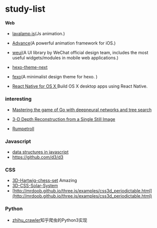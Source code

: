 # study-list
#### Web

- [lavalamp.js](https://github.com/jgthms/lavalamp.js)(Js animation.)


- [Advance](https://github.com/storehouse/Advance)(A powerful animation framework for iOS.)
- [weui](https://github.com/weui/weui)(A UI library by WeChat official design team, includes the most useful widgets/modules in mobile web applications.)
- [hexo-theme-next](https://github.com/iissnan/hexo-theme-next)
- [fexo](https://github.com/forsigner/fexo)(A minimalist design theme for hexo. )
- [React Native for OS X ](https://github.com/ptmt/react-native-desktop) Build OS X desktop apps using React Native.

### interesting

- [Mastering the game of Go with deepneural networks and tree search](http://www.nature.com/nature/journal/v529/n7587/full/nature16961.html)


- [3-D Depth Reconstruction from a Single Still Image](http://www.cs.cornell.edu/~asaxena/learningdepth/ijcv_monocular3dreconstruction.pdf)
- [Rumpetroll](https://github.com/danielmahal/Rumpetroll)

### Javascript

- [data structures in javascript](https://github.com/benoitvallon/data-structures-in-javascript)
- https://github.com/d3/d3

### CSS

- [3D-Hartwig-chess-set](https://github.com/juliangarnier/3D-Hartwig-chess-set) Amazing
- [3D-CSS-Solar-System](https://github.com/juliangarnier/3D-CSS-Solar-System)
- [http://mrdoob.github.io/three.js/examples/css3d_periodictable.html](http://mrdoob.github.io/three.js/examples/css3d_periodictable.html)

### Python

- [zhihu_crawler](https://github.com/SmileXie/zhihu_crawler)知乎爬虫的Python3实现